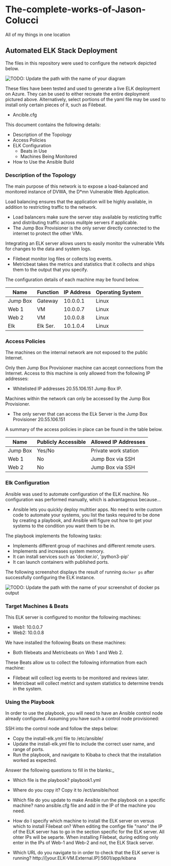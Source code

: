# The-complete-works-of-Jason-Colucci
All of my things in one location 
## Automated ELK Stack Deployment

The files in this repository were used to configure the network depicted below.

![TODO: Update the path with the name of your diagram](Images/diagram_filename.png)

These files have been tested and used to generate a live ELK deployment on Azure. 
They can be used to either recreate the entire deployment pictured above. 
Alternatively, select portions of the yaml file may be used to install only certain pieces of it, such as Filebeat.

  - Ancible.cfg

This document contains the following details:
- Description of the Topology
- Access Policies
- ELK Configuration
  - Beats in Use
  - Machines Being Monitored
- How to Use the Ansible Build


### Description of the Topology

The main purpose of this network is to expose a load-balanced and monitored instance of DVWA, the D*mn Vulnerable Web Application.

Load balancing ensures that the application will be highly available, in addition to restricting traffic to the network.
- Load balancers make sure the server stay available by resticting traffic and distributing traffic across mulitple servers if applicable.
- The Jump Box Provisioner is the only server directly connected to the internet to protect the other VMs.

Integrating an ELK server allows users to easily monitor the vulnerable VMs for changes to the data and system logs.
- Filebeat monitor log files or collects log events.
- Metricbeat takes the metrics and statistics that it collects and ships them to the output that you specify.

The configuration details of each machine may be found below.


| Name     | Function | IP Address | Operating System |
|----------|----------|------------|------------------|
| Jump Box | Gateway  | 10.0.0.1   | Linux            |
| Web 1    | VM       | 10.0.0.7   | Linux            |
| Web 2    | VM       | 10.0.0.8   | Linux            |
| Elk      | Elk Ser. | 10.1.0.4   | Linux            |

### Access Policies

The machines on the internal network are not exposed to the public Internet. 

Only then Jump Box Provisioner machine can accept connections from the Internet. Access to this machine is only allowed from the following IP addresses:
- Whitelisted IP addresses 20.55.106.151 Jump Box IP.

Machines within the network can only be accessed by the Jump Box Provisioner.
- The only server that can access the ELk Server is the Jump Box Provisioner 20.55.106.151

A summary of the access policies in place can be found in the table below.

| Name     | Publicly Accessible | Allowed IP Addresses |
|----------|---------------------|----------------------|
| Jump Box | Yes/No              | Private work station
| Web 1    |  No                 | Jump Box via SSH     |
| Web 2    |  No                 | Jump Box via SSH     |

### Elk Configuration

Ansible was used to automate configuration of the ELK machine. No configuration was performed manually, which is advantageous because...
- Ansible lets you quickly deploy multitier apps. No need to write custom code to automate your systems,
you list the tasks required to be done by creating a playbook, and Ansible will figure out how to get your systems to the condition you want them to be in.

The playbook implements the following tasks:
- Implements different group of machines and different remote users.
- Implements and increases system memory.
- It can install services such as 'docker.io', 'python3-pip'
- It can launch containers with published ports.

The following screenshot displays the result of running `docker ps` after successfully configuring the ELK instance.

![TODO: Update the path with the name of your screenshot of docker ps output](Images/docker_ps_output.png)

### Target Machines & Beats
This ELK server is configured to monitor the following machines:
- Web1: 10.0.0.7
- Web2: 10.0.0.8

We have installed the following Beats on these machines:
- Both filebeats and Metricbeats on Web 1 and Web 2.

These Beats allow us to collect the following information from each machine:
- Filebeat will collect log events to be monitored and reviews later.
- Metricbeat will collect metrict and system statistics to determine trends in the system.

### Using the Playbook
In order to use the playbook, you will need to have an Ansible control node already configured. 
Assuming you have such a control node provisioned: 

SSH into the control node and follow the steps below:
- Copy the install-elk.yml file to /etc/ansible/
- Update the install-elk.yml file to include the correct user name, and range of ports.
- Run the playbook, and navigate to Kibaba to check that the installation worked as expected.

Answer the following questions to fill in the blanks:_
- Which file is the playbook? 
playbook1.yml 

- Where do you copy it?
Copy it to /ect/ansible/host

- Which file do you update to make Ansible run the playbook on a specific machine? 
nano ansible.cfg file and add in the IP of the machine you need.

- How do I specify which machine to install the ELK server on versus which to install Filebeat on? 
When editing the confige file "nano" the IP of the ELK server has to go in the section specific for the ELK server.
All ohter IPs will be separte. When installing Filebeat, during editing only enter in the IPs of Web-1 and Web-2 and not,
the ELK Stack server.

- Which URL do you navigate to in order to check that the ELK server is running?
http://[your.ELK-VM.External.IP]:5601/app/kibana
